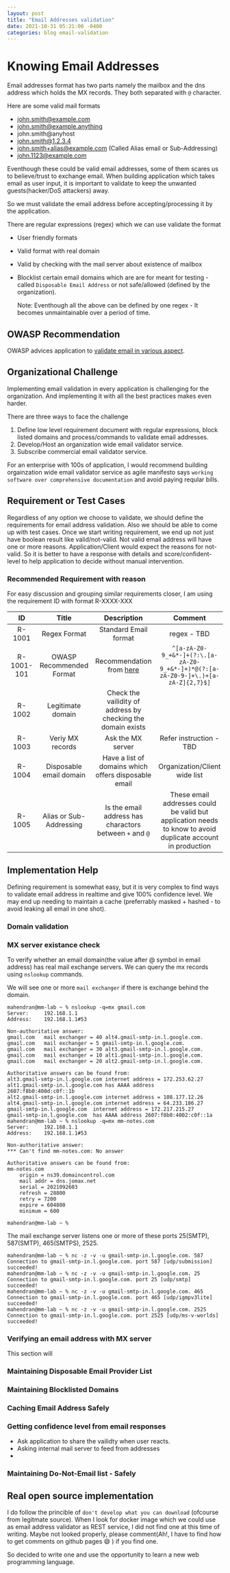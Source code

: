 ```yaml
---
layout: post
title: "Email Addresses validation"
date: 2021-10-31 05:21:00 -0400
categories: blog email-validation
---
```


# Knowing Email Addresses
Email addresses format has two parts namely the mailbox and the dns address which holds the MX records. They both separated with `@` character.

Here are some valid mail formats
- john.smith@example.com
- john.smith@example.anything
- john.smith@anyhost
- john.smith@1.2.3.4
- john.smith+alias@example.com (Called Alias email or Sub-Addressing)
- john.1123@example.com

Eventhough these could be valid email addresses, some of them scares us to believe/trust to exchange email.
When building application which takes email as user input, it is important to validate to keep the unwanted guests(hacker/DoS attackers) away.

So we must validate the email address before accepting/processing it by the application.

There are regular expressions (regex) which we can use validate the format

- User friendly formats
- Valid format with real domain
- Valid by checking with the mail server about existence of mailbox
- Blocklist certain email domains which are are for meant for testing - called `Disposable Email Address` or not safe/allowed (defined by the organization).

    Note: Eventhough all the above can be defined by one regex - It becomes unmaintainable over a period of time.

## OWASP Recommendation
OWASP advices application to [validate email in various aspect](https://cheatsheetseries.owasp.org/cheatsheets/Input_Validation_Cheat_Sheet.html#email-address-validation).


## Organizational Challenge
Implementing email validation in every application is challenging for the organization. And implementing it with all the best practices makes even harder. 

There are three ways to face the challenge
1. Define low level requirement document with regular expressions, block listed domains and process/commands to validate email addresses.
1. Develop/Host an organization wide email validator service.
1. Subscribe commercial email validator service. 

For an enterprise with 100s of application, I would recommend building orgainzation wide email validator service as agile manifesto says `working software over comprehensive documentation` and avoid paying reqular bills. 

## Requirement or Test Cases
Regardless of any option we choose to validate, we should define the requirements for email address validation. Also we should be able to come up with test cases.
Once we start writing requirement, we end up not just have boolean result like valid/not-valid. Not valid email address will have one or more reasons. Application/Client would expect the reasons for not-valid. So it is better to have a response with details and score/confident-level to help application to decide without manual intervention.


### Recommended Requirement with reason

For easy discussion and grouping similar requirements closer, I am using the requirement ID with format R-XXXX-XXX


| ID            | Title    | Description   | Comment     | 
| :----:        |     :----:   |  :----:        | :----: |
| R-1001        | Regex Format       | Standard Email format   | regex - TBD  |
| R-1001- 101 | OWASP Recommended Format| Recommendation from [here](https://owasp.org/www-community/OWASP_Validation_Regex_Repository) | `^[a-zA-Z0-9_+&*-]+(?:\.[a-zA-Z0-9_+&*-]+)*@(?:[a-zA-Z0-9-]+\.)+[a-zA-Z]{2,7}$]`|
| R-1002     | Legitimate domain        | Check the vailidity of address by checking the domain exists      |  |
| R-1003 | Veriy MX records | Ask the MX server | Refer instruction - TBD|
| R-1004 | Disposable email domain | Have a list of domains which offers disposable email | Organization/Client wide list |
| R-1005 | Alias or Sub-Addressing | Is the email address has charactors between `+` and `@` | These email addresses could be valid but application needs to know to avoid duplicate account in production |


## Implementation Help
Defining requirement is somewhat easy, but it is very complex to find ways to validate email address in realtime and give 100% confidence level. We may end up needing to maintain a cache (preferrably masked + hashed - to avoid leaking all email in one shot).

### Domain validation

### MX server existance check

To verify whether an email domain(the value after @ symbol in email address) has real mail exchange servers. We can query the mx records using `nslookup` commands.

We will see one or more `mail exchanger` if there is exchange behind the domain.

```
mahendran@mm-lab ~ % nslookup -q=mx gmail.com
Server:		192.168.1.1
Address:	192.168.1.1#53

Non-authoritative answer:
gmail.com	mail exchanger = 40 alt4.gmail-smtp-in.l.google.com.
gmail.com	mail exchanger = 5 gmail-smtp-in.l.google.com.
gmail.com	mail exchanger = 30 alt3.gmail-smtp-in.l.google.com.
gmail.com	mail exchanger = 10 alt1.gmail-smtp-in.l.google.com.
gmail.com	mail exchanger = 20 alt2.gmail-smtp-in.l.google.com.

Authoritative answers can be found from:
alt3.gmail-smtp-in.l.google.com	internet address = 172.253.62.27
alt1.gmail-smtp-in.l.google.com	has AAAA address 2607:f8b0:400d:c0f::1b
alt2.gmail-smtp-in.l.google.com	internet address = 108.177.12.26
alt4.gmail-smtp-in.l.google.com	internet address = 64.233.186.27
gmail-smtp-in.l.google.com	internet address = 172.217.215.27
gmail-smtp-in.l.google.com	has AAAA address 2607:f8b0:4002:c0f::1a
mahendran@mm-lab ~ % nslookup -q=mx mm-notes.com
Server:		192.168.1.1
Address:	192.168.1.1#53

Non-authoritative answer:
*** Can't find mm-notes.com: No answer

Authoritative answers can be found from:
mm-notes.com
	origin = ns39.domaincontrol.com
	mail addr = dns.jomax.net
	serial = 2021092603
	refresh = 28800
	retry = 7200
	expire = 604800
	minimum = 600

mahendran@mm-lab ~ % 
```
The mail exchange server listens one or more of these ports 25(SMTP), 587(SMTP), 465(SMTPS), 2525.

```
mahendran@mm-lab ~ % nc -z -v -u gmail-smtp-in.l.google.com. 587
Connection to gmail-smtp-in.l.google.com. port 587 [udp/submission] succeeded!
mahendran@mm-lab ~ % nc -z -v -u gmail-smtp-in.l.google.com. 25 
Connection to gmail-smtp-in.l.google.com. port 25 [udp/smtp] succeeded!
mahendran@mm-lab ~ % nc -z -v -u gmail-smtp-in.l.google.com. 465
Connection to gmail-smtp-in.l.google.com. port 465 [udp/igmpv3lite] succeeded!
mahendran@mm-lab ~ % nc -z -v -u gmail-smtp-in.l.google.com. 2525
Connection to gmail-smtp-in.l.google.com. port 2525 [udp/ms-v-worlds] succeeded!

```
### Verifying an email address with MX server

This section will 

### Maintaining Disposable Email Provider List


### Maintaining Blocklisted Domains

### Caching Email Address Safely

### Getting confidence level from email responses
- Ask application to share the vailidty when user reacts. 
- Asking internal mail server to feed from addresses
- 

### Maintaining Do-Not-Email list - Safely


## Real open source implementation
I do follow the princible of `don't develop what you can download` (ofcourse from legitmate source). When I look for docker image which we could use as email address validator as REST service, I did not find one at this time of writing. Maybe not looked properly, please comment(Ah!, I have to find how to get comments on github pages :smile: ) if you find one. 

So decided to write one and use the opportunity to learn a new web programming language.